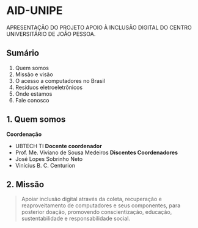 # AID-UNIPE

APRESENTAÇÃO DO PROJETO APOIO À INCLUSÃO DIGITAL DO CENTRO UNIVERSITÁRIO DE JOÃO PESSOA.

## Sumário

1. Quem somos
1. Missão e visão
1. O acesso a computadores no Brasil
1. Resíduos eletroeletrônicos
1. Onde estamos
1. Fale conosco

## 1. Quem somos

**Coordenação**
* UBTECH TI
**Docente coordenador**
* Prof. Me. Viviano de Sousa Medeiros
**Discentes Coordenadores**
* José Lopes Sobrinho Neto
* Vinícius B. C. Centurion

## 2. Missão

> Apoiar inclusão digital através da coleta, recuperação e reaproveitamento  de computadores e seus componentes, para posterior doação, promovendo conscientização, educação, sustentabilidade e responsabilidade social.
